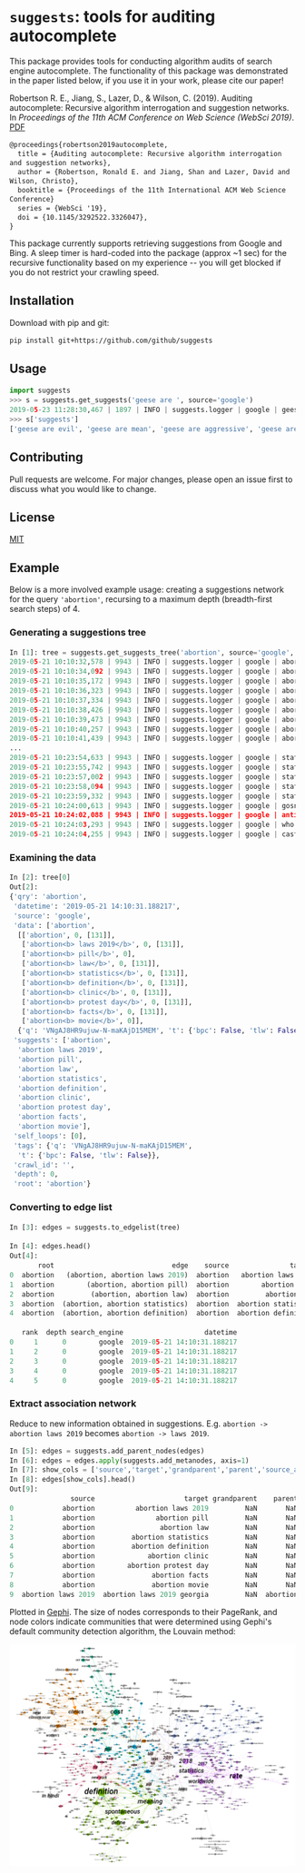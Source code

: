 # `suggests`: tools for auditing autocomplete

This package provides tools for conducting algorithm audits of search engine autocomplete. The functionality of this package was demonstrated in the paper listed below, if you use it in your work, please cite our paper!

Robertson R. E., Jiang, S., Lazer, D., & Wilson, C. (2019). Auditing autocomplete: Recursive algorithm interrogation and suggestion networks. 
In _Proceedings of the 11th ACM Conference on Web Science (WebSci 2019)_. [PDF](https://cbw.sh/static/pdf/robertson-websci19.pdf)

```
@proceedings{robertson2019autocomplete,
  title = {Auditing autocomplete: Recursive algorithm interrogation and suggestion networks},
  author = {Robertson, Ronald E. and Jiang, Shan and Lazer, David and Wilson, Christo},
  booktitle = {Proceedings of the 11th International ACM Web Science Conference}
  series = {WebSci '19},
  doi = {10.1145/3292522.3326047},
}
```

This package currently supports retrieving suggestions from Google and Bing. A sleep timer is hard-coded into the package (approx ~1 sec) for the recursive functionality based on my experience -- you will get blocked if you do not restrict your crawling speed. 

## Installation

Download with pip and git:

```bash
pip install git+https://github.com/github/suggests
```

## Usage

```python
import suggests
>>> s = suggests.get_suggests('geese are ', source='google')
2019-05-23 11:28:30,467 | 1897 | INFO | suggests.logger | google | geese are
>>> s['suggests']
['geese are evil', 'geese are mean', 'geese are aggressive', 'geese are jerks', 'geese are the worst', 'geese are scary', 'geese are dinosaurs', 'geese are protected', 'geese are annoying', 'geese are monogamous']
```

## Contributing
Pull requests are welcome. For major changes, please open an issue first to discuss what you would like to change.

## License
[MIT](https://choosealicense.com/licenses/mit/)

## Example

Below is a more involved example usage: creating a suggestions network for the query `'abortion'`, recursing to a maximum depth (breadth-first search steps) of 4.

### Generating a suggestions tree

```python
In [1]: tree = suggests.get_suggests_tree('abortion', source='google', max_depth=4)
2019-05-21 10:10:32,578 | 9943 | INFO | suggests.logger | google | abortion
2019-05-21 10:10:34,092 | 9943 | INFO | suggests.logger | google | abortion laws 2019
2019-05-21 10:10:35,172 | 9943 | INFO | suggests.logger | google | abortion pill
2019-05-21 10:10:36,323 | 9943 | INFO | suggests.logger | google | abortion law
2019-05-21 10:10:37,334 | 9943 | INFO | suggests.logger | google | abortion statistics
2019-05-21 10:10:38,426 | 9943 | INFO | suggests.logger | google | abortion definition
2019-05-21 10:10:39,473 | 9943 | INFO | suggests.logger | google | abortion clinic
2019-05-21 10:10:40,257 | 9943 | INFO | suggests.logger | google | abortion protest day
2019-05-21 10:10:41,439 | 9943 | INFO | suggests.logger | google | abortion facts
...
2019-05-21 10:23:54,633 | 9943 | INFO | suggests.logger | google | statistics on abortion 2019
2019-05-21 10:23:55,742 | 9943 | INFO | suggests.logger | google | statistics on abortion in nigeria
2019-05-21 10:23:57,002 | 9943 | INFO | suggests.logger | google | statistics on abortion uk
2019-05-21 10:23:58,094 | 9943 | INFO | suggests.logger | google | statistics on abortion in the philippines
2019-05-21 10:23:59,332 | 9943 | INFO | suggests.logger | google | statistics on abortion in ireland
2019-05-21 10:24:00,613 | 9943 | INFO | suggests.logger | google | gosnell' abortion doctor movie releases trailer
2019-05-21 10:24:02,088 | 9943 | INFO | suggests.logger | google | anti abortion movie unplanned trailer
2019-05-21 10:24:03,293 | 9943 | INFO | suggests.logger | google | who played the abortion doctor in the movie unplanned
2019-05-21 10:24:04,255 | 9943 | INFO | suggests.logger | google | cast of unplanned wedding
```

### Examining the data
```py
In [2]: tree[0]
Out[2]:
{'qry': 'abortion',
 'datetime': '2019-05-21 14:10:31.188217',
 'source': 'google',
 'data': ['abortion',
  [['abortion', 0, [131]],
   ['abortion<b> laws 2019</b>', 0, [131]],
   ['abortion<b> pill</b>', 0],
   ['abortion<b> law</b>', 0, [131]],
   ['abortion<b> statistics</b>', 0, [131]],
   ['abortion<b> definition</b>', 0, [131]],
   ['abortion<b> clinic</b>', 0, [131]],
   ['abortion<b> protest day</b>', 0, [131]],
   ['abortion<b> facts</b>', 0, [131]],
   ['abortion<b> movie</b>', 0]],
  {'q': 'VNgAJ8HR9ujuw-N-maKAjD15MEM', 't': {'bpc': False, 'tlw': False}}],
 'suggests': ['abortion',
  'abortion laws 2019',
  'abortion pill',
  'abortion law',
  'abortion statistics',
  'abortion definition',
  'abortion clinic',
  'abortion protest day',
  'abortion facts',
  'abortion movie'],
 'self_loops': [0],
 'tags': {'q': 'VNgAJ8HR9ujuw-N-maKAjD15MEM',
  't': {'bpc': False, 'tlw': False}},
 'crawl_id': '',
 'depth': 0,
 'root': 'abortion'}
```


### Converting to edge list
```py
In [3]: edges = suggests.to_edgelist(tree)

In [4]: edges.head()
Out[4]:
       root                             edge    source               target  \
0  abortion   (abortion, abortion laws 2019)  abortion   abortion laws 2019
1  abortion        (abortion, abortion pill)  abortion        abortion pill
2  abortion         (abortion, abortion law)  abortion         abortion law
3  abortion  (abortion, abortion statistics)  abortion  abortion statistics
4  abortion  (abortion, abortion definition)  abortion  abortion definition

   rank  depth search_engine                    datetime
0     1      0        google  2019-05-21 14:10:31.188217
1     2      0        google  2019-05-21 14:10:31.188217
2     3      0        google  2019-05-21 14:10:31.188217
3     4      0        google  2019-05-21 14:10:31.188217
4     5      0        google  2019-05-21 14:10:31.188217
```


### Extract association network

Reduce to new information obtained in suggestions. E.g. `abortion -> abortion laws 2019` becomes `abortion -> laws 2019`.

```py
In [5]: edges = suggests.add_parent_nodes(edges)
In [6]: edges = edges.apply(suggests.add_metanodes, axis=1)
In [7]: show_cols = ['source','target','grandparent','parent','source_add','target_add']
In [8]: edges[show_cols].head()
Out[9]:
               source                      target grandparent    parent source_add   target_add
0            abortion          abortion laws 2019         NaN       NaN   abortion    laws 2019
1            abortion               abortion pill         NaN       NaN   abortion         pill
2            abortion                abortion law         NaN       NaN   abortion          law
3            abortion         abortion statistics         NaN       NaN   abortion   statistics
4            abortion         abortion definition         NaN       NaN   abortion   definition
5            abortion             abortion clinic         NaN       NaN   abortion       clinic
6            abortion        abortion protest day         NaN       NaN   abortion  protest day
7            abortion              abortion facts         NaN       NaN   abortion        facts
8            abortion              abortion movie         NaN       NaN   abortion        movie
9  abortion laws 2019  abortion laws 2019 georgia         NaN  abortion  laws 2019      georgia
```

Plotted in [Gephi](https://gephi.org/). The size of nodes corresponds to their PageRank, and node colors indicate communities that were determined using Gephi's default community detection algorithm, the Louvain method:

![Abortion Association Network](img/abortion_plot_pagerank.png?raw=true "Abortion Association Network")
